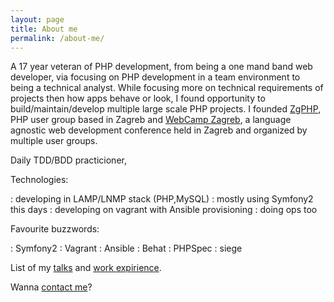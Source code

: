 ```yaml
---
layout: page
title: About me
permalink: /about-me/
---
```


A 17 year veteran of PHP development, from being a one mand band web developer, via focusing on PHP development in a team environment to being a technical analyst. While focusing more on technical requirements of projects then how apps behave or look, I found opportunity to build/maintain/develop multiple large scale PHP projects. I founded [ZgPHP][zgphp], PHP user group based in Zagreb and [WebCamp Zagreb][wczg], a language agnostic web development conference held in Zagreb and organized by multiple user groups. 

Daily TDD/BDD practicioner,

Technologies:

: developing in LAMP/LNMP stack (PHP,MySQL)
: mostly using Symfony2 this days
: developing on vagrant with Ansible provisioning
: doing ops too

Favourite buzzwords:

: Symfony2
: Vagrant
: Ansible
: Behat
: PHPSpec
: siege


List of my [talks](/about-me/talks/) and [work expirience](/about-me/work/). 

Wanna [contact me](/about-me/contact/)? 

[zgphp]: http://www.meetup.com/ZgPHP-meetup/
[wczg]: http://webcampzg.org/
